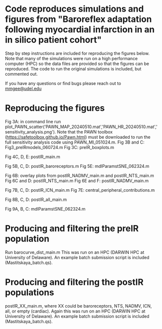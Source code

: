 # Code reproduces simulations and figures from "Baroreflex adaptation following myocardial infarction in an in silico patient cohort"
Step by step instructions are included for reproducing the figures below. Note that many of the simulations were run on a high performance computer (HPC) so the data files are provided so that the figures can be reproduced. The code to run the original simulations is included, but commented out.

If you have any questions or find bugs please reach out to mmgee@udel.edu

# Reproducing the figures

Fig 3A: in command line run plot_PAWN_scatter('PAWN_MAP_20240510.mat','PAWN_HR_20240510.mat','sensitivity_analysis.png'). Note that the PAWN toolbox (https://safetoolbox.github.io/Pawn.html) must be downloaded to run the full sensitivity analysis code using PAWN_MI_051024.m. 
Fig 3B and C: Fig3_preIRmodels_060724.m
Fig 3C: preIR_boxplots.m

Fig 4C, D, E: postIR_main.m

Fig 5B, C, D: postIR_baroreceptors.m
Fig 5E: mdlParamstSNE_062324.m

Fig 6B: overlay plots from postIR_NADMV_main.m and postIR_NTS_main.m
Fig 6C and D: postIR_NTS_main.m
Fig 6E and F: postIR_NADMV_main.m

Fig 7B, C, D: postIR_ICN_main.m
Fig 7E: central_peripheral_contributions.m

Fig 8B, C, D: postIR_all_main.m

Fig 9A, B, C: mdlParamstSNE_062324.m

# Producing and filtering the preIR population
Run barocurve_dist_main.m
This was run on an HPC (DARWIN HPC at University of Delaware). An example batch submission script is included (Mastitskaya_batch.qs).

# Producing and filtering the postIR populations
postIR_XX_main.m, where XX could be baroreceptors, NTS, NADMV, ICN, all, or empty (cardiac). Again this was run on an HPC (DARWIN HPC at University of Delaware). An example batch submission script is included (Mastitskaya_batch.qs).

